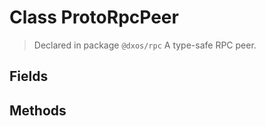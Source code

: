 # Class ProtoRpcPeer
> Declared in package `@dxos/rpc`
A type-safe RPC peer.

## Fields

## Methods
